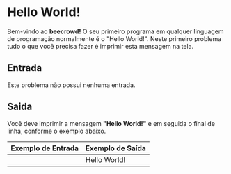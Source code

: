 # Hello World!
Bem-vindo ao <strong>beecrowd!</strong>
O seu primeiro programa em qualquer linguagem de programação normalmente é o "Hello World!". 
Neste primeiro problema tudo o que você precisa fazer é imprimir esta mensagem na tela.
<h2>Entrada</h2>
Este problema não possui nenhuma entrada.
<h2>Saida</h2>
Você deve imprimir a mensagem <strong>"Hello World!"</strong> e em seguida o final de linha, conforme o exemplo abaixo.

|Exemplo de Entrada|Exemplo de Saída|
|------------------|----------------|
|                  |Hello World!
